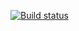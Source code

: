 [![Build status](https://ci.appveyor.com/api/projects/status/qfbgobyj8fqxn57u/branch/master?svg=true)](https://ci.appveyor.com/project/figlovskayad/testweb/branch/master)
